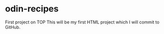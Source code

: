 # odin-recipes
First project on TOP
This will be my first HTML project which I will commit to GitHub.